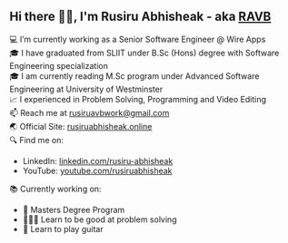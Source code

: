 ## Hi there 👋🏼, I'm Rusiru Abhisheak - aka [RAVB][website]
💻 I’m currently working as a Senior Software Engineer @ Wire Apps<br>
🎓 I have graduated from SLIIT under B.Sc (Hons) degree with Software Engineering specialization<br>
🎓 I am currently reading M.Sc program under Advanced Software Engineering at University of Westminster<br>
📈 I experienced in Problem Solving, Programming and Video Editing<br>
📫 Reach me at <a href="mailto:rusiruavbwork@gmail.com">rusiruavbwork@gmail.com</a><br>
🌏 Official Site: <a href="https://rusiruabhisheak.online" target="_blank">rusiruabhisheak.online</a><br>
🔍 Find me on:
 <ul>
   <li>LinkedIn: <a href="https://www.linkedin.com/in/rusiru-abhisheak-8a4b19196" target="_blank">linkedin.com/rusiru-abhisheak</a></li>
   <li>YouTube: <a href="https://www.youtube.com/rusiruabhisheak" target="_blank">youtube.com/rusiruabhisheak</a></li>
 </ul>
📚 Currently working on:
<ul>
  <li>📑 Masters Degree Program</li>
  <li>🧑🏻‍💻 Learn to be good at problem solving</li>
  <li>🍃 Learn to play guitar</li>
</ul>

[website]: https://rusiruabhisheak.com
